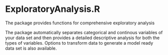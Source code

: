 # ExploratoryAnalysis.R
The package provides functions for comprehensive exploratory analysis

The package automatically separates categorical and continous variables of your data set and then provides a detailed descriptive analysis for both the types of variables. Options to transform data to generate a model ready data set is also available.
